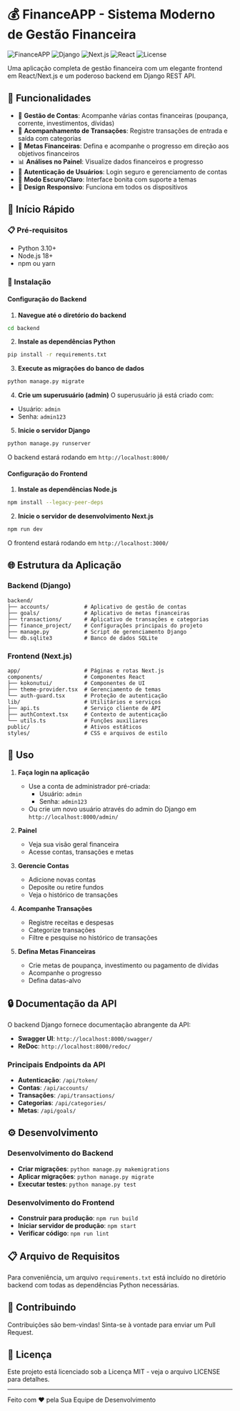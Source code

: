 # 💰 FinanceAPP - Sistema Moderno de Gestão Financeira

![FinanceAPP](https://img.shields.io/badge/FinanceAPP-v1.0-blue)
![Django](https://img.shields.io/badge/Django-4.2.5-green)
![Next.js](https://img.shields.io/badge/Next.js-15.2.4-black)
![React](https://img.shields.io/badge/React-19.0.0-blue)
![License](https://img.shields.io/badge/License-MIT-yellow)

Uma aplicação completa de gestão financeira com um elegante frontend em React/Next.js e um poderoso backend em Django REST API.

## 🎯 Funcionalidades

- 🏦 **Gestão de Contas**: Acompanhe várias contas financeiras (poupança, corrente, investimentos, dívidas)
- 💸 **Acompanhamento de Transações**: Registre transações de entrada e saída com categorias
- 🎯 **Metas Financeiras**: Defina e acompanhe o progresso em direção aos objetivos financeiros
- 📊 **Análises no Painel**: Visualize dados financeiros e progresso
- 🔐 **Autenticação de Usuários**: Login seguro e gerenciamento de contas
- 🎨 **Modo Escuro/Claro**: Interface bonita com suporte a temas
- 📱 **Design Responsivo**: Funciona em todos os dispositivos

## 🚀 Início Rápido

### 📋 Pré-requisitos

- Python 3.10+ 
- Node.js 18+
- npm ou yarn

### 🔧 Instalação

#### Configuração do Backend

1. **Navegue até o diretório do backend**

```bash
cd backend
```

2. **Instale as dependências Python**

```bash
pip install -r requirements.txt
```

3. **Execute as migrações do banco de dados**

```bash
python manage.py migrate
```

4. **Crie um superusuário (admin)**
O superusuário já está criado com:
- Usuário: `admin`
- Senha: `admin123`

5. **Inicie o servidor Django**

```bash
python manage.py runserver
```

O backend estará rodando em `http://localhost:8000/`

#### Configuração do Frontend

1. **Instale as dependências Node.js**

```bash
npm install --legacy-peer-deps
```

2. **Inicie o servidor de desenvolvimento Next.js**

```bash
npm run dev
```

O frontend estará rodando em `http://localhost:3000/`

## 🌐 Estrutura da Aplicação

### Backend (Django)

```
backend/
├── accounts/           # Aplicativo de gestão de contas
├── goals/              # Aplicativo de metas financeiras
├── transactions/       # Aplicativo de transações e categorias
├── finance_project/    # Configurações principais do projeto
├── manage.py           # Script de gerenciamento Django
└── db.sqlite3          # Banco de dados SQLite
```

### Frontend (Next.js)

```
app/                    # Páginas e rotas Next.js
components/             # Componentes React
├── kokonutui/          # Componentes de UI
├── theme-provider.tsx  # Gerenciamento de temas
└── auth-guard.tsx      # Proteção de autenticação
lib/                    # Utilitários e serviços
├── api.ts              # Serviço cliente de API
├── authContext.tsx     # Contexto de autenticação
└── utils.ts            # Funções auxiliares
public/                 # Ativos estáticos
styles/                 # CSS e arquivos de estilo
```

## 📱 Uso

1. **Faça login na aplicação**
   - Use a conta de administrador pré-criada:
     - Usuário: `admin`
     - Senha: `admin123`
   - Ou crie um novo usuário através do admin do Django em `http://localhost:8000/admin/`

2. **Painel**
   - Veja sua visão geral financeira
   - Acesse contas, transações e metas

3. **Gerencie Contas**
   - Adicione novas contas
   - Deposite ou retire fundos
   - Veja o histórico de transações

4. **Acompanhe Transações**
   - Registre receitas e despesas
   - Categorize transações
   - Filtre e pesquise no histórico de transações

5. **Defina Metas Financeiras**
   - Crie metas de poupança, investimento ou pagamento de dívidas
   - Acompanhe o progresso
   - Defina datas-alvo

## 🔒 Documentação da API

O backend Django fornece documentação abrangente da API:

- **Swagger UI**: `http://localhost:8000/swagger/`
- **ReDoc**: `http://localhost:8000/redoc/`

### Principais Endpoints da API

- **Autenticação**: `/api/token/`
- **Contas**: `/api/accounts/`
- **Transações**: `/api/transactions/`
- **Categorias**: `/api/categories/`
- **Metas**: `/api/goals/`

## ⚙️ Desenvolvimento

### Desenvolvimento do Backend

- **Criar migrações**: `python manage.py makemigrations`
- **Aplicar migrações**: `python manage.py migrate`
- **Executar testes**: `python manage.py test`

### Desenvolvimento do Frontend

- **Construir para produção**: `npm run build`
- **Iniciar servidor de produção**: `npm start`
- **Verificar código**: `npm run lint`

## 📋 Arquivo de Requisitos

Para conveniência, um arquivo `requirements.txt` está incluído no diretório backend com todas as dependências Python necessárias.

## 🤝 Contribuindo

Contribuições são bem-vindas! Sinta-se à vontade para enviar um Pull Request.

## 📄 Licença

Este projeto está licenciado sob a Licença MIT - veja o arquivo LICENSE para detalhes.

---

Feito com ❤️ pela Sua Equipe de Desenvolvimento
